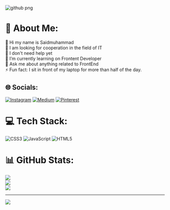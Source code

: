 
![github png](https://github.com/saidmuhammad923/saidmuhammad923/assets/123629022/11ff6810-f387-491a-b82e-75859ff52edc)

# 💫 About Me:
🔭 Hi my name is Saidmuhammad<br>👯 I am looking for cooperation in the field of IT<br>🤝 I don't need help yet<br>🌱 I’m currently learning on Frontent Developer<br>💬 Ask me about anything related to FrontEnd<br>⚡️ Fun fact: I sit in front of my laptop for more than half of the day.


## 🌐 Socials:
[![Instagram](https://img.shields.io/badge/Instagram-%23E4405F.svg?logo=Instagram&logoColor=white)](https://instagram.com/__sa1dovvv__) [![Medium](https://img.shields.io/badge/Medium-12100E?logo=medium&logoColor=white)](https://medium.com/@__saidovvv__) [![Pinterest](https://img.shields.io/badge/Pinterest-%23E60023.svg?logo=Pinterest&logoColor=white)](https://pinterest.com/saidovsaidmuhammad923) 

# 💻 Tech Stack:
![CSS3](https://img.shields.io/badge/css3-%231572B6.svg?style=for-the-badge&logo=css3&logoColor=white) ![JavaScript](https://img.shields.io/badge/javascript-%23323330.svg?style=for-the-badge&logo=javascript&logoColor=%23F7DF1E) ![HTML5](https://img.shields.io/badge/html5-%23E34F26.svg?style=for-the-badge&logo=html5&logoColor=white)
# 📊 GitHub Stats:
![](https://github-readme-stats.vercel.app/api?username=Saidmuhammad&theme=dark&hide_border=false&include_all_commits=true&count_private=false)<br/>
![](https://github-readme-streak-stats.herokuapp.com/?user=Saidmuhammad&theme=dark&hide_border=false)<br/>
![](https://github-readme-stats.vercel.app/api/top-langs/?username=Saidmuhammad&theme=dark&hide_border=false&include_all_commits=true&count_private=false&layout=compact)

---
[![](https://visitcount.itsvg.in/api?id=Saidmuhammad&icon=0&color=0)](https://visitcount.itsvg.in)

<!-- Proudly created with GPRM ( https://gprm.itsvg.in ) -->
